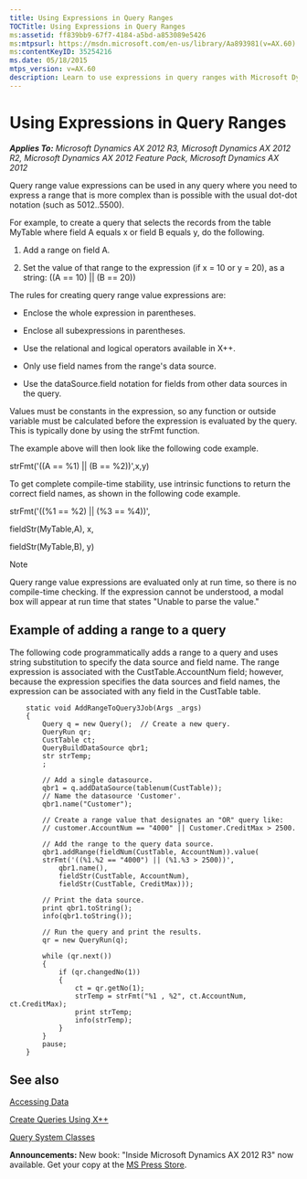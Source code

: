 ```yaml
---
title: Using Expressions in Query Ranges
TOCTitle: Using Expressions in Query Ranges
ms:assetid: ff839bb9-67f7-4184-a5bd-a853089e5426
ms:mtpsurl: https://msdn.microsoft.com/en-us/library/Aa893981(v=AX.60)
ms:contentKeyID: 35254216
ms.date: 05/18/2015
mtps_version: v=AX.60
description: Learn to use expressions in query ranges with Microsoft Dynamics AX 2012. Detailed guide with examples for complex range queries.
---
```


# Using Expressions in Query Ranges 


_**Applies To:** Microsoft Dynamics AX 2012 R3, Microsoft Dynamics AX 2012 R2, Microsoft Dynamics AX 2012 Feature Pack, Microsoft Dynamics AX 2012_

Query range value expressions can be used in any query where you need to express a range that is more complex than is possible with the usual dot-dot notation (such as 5012..5500).

For example, to create a query that selects the records from the table MyTable where field A equals x or field B equals y, do the following.

1.  Add a range on field A.

2.  Set the value of that range to the expression (if x = 10 or y = 20), as a string: ((A == 10) || (B == 20))

The rules for creating query range value expressions are:

  - Enclose the whole expression in parentheses.

  - Enclose all subexpressions in parentheses.

  - Use the relational and logical operators available in X++.

  - Only use field names from the range's data source.

  - Use the dataSource.field notation for fields from other data sources in the query.

Values must be constants in the expression, so any function or outside variable must be calculated before the expression is evaluated by the query. This is typically done by using the strFmt function.

The example above will then look like the following code example.

strFmt('((A == %1) || (B == %2))',x,y)

To get complete compile-time stability, use intrinsic functions to return the correct field names, as shown in the following code example.

strFmt('((%1 == %2) || (%3 == %4))',

fieldStr(MyTable,A), x,

fieldStr(MyTable,B), y)


> [!NOTE]
> <P>Query range value expressions are evaluated only at run time, so there is no compile-time checking. If the expression cannot be understood, a modal box will appear at run time that states "Unable to parse the value."</P>



## Example of adding a range to a query

The following code programmatically adds a range to a query and uses string substitution to specify the data source and field name. The range expression is associated with the CustTable.AccountNum field; however, because the expression specifies the data sources and field names, the expression can be associated with any field in the CustTable table.
```X++  
    static void AddRangeToQuery3Job(Args _args)
    {
        Query q = new Query();  // Create a new query.
        QueryRun qr;
        CustTable ct;
        QueryBuildDataSource qbr1;
        str strTemp;
        ;
    
        // Add a single datasource.
        qbr1 = q.addDataSource(tablenum(CustTable));
        // Name the datasource 'Customer'.
        qbr1.name("Customer");
    
        // Create a range value that designates an "OR" query like:
        // customer.AccountNum == "4000" || Customer.CreditMax > 2500.
    
        // Add the range to the query data source.
        qbr1.addRange(fieldNum(CustTable, AccountNum)).value(
        strFmt('((%1.%2 == "4000") || (%1.%3 > 2500))',
            qbr1.name(),
            fieldStr(CustTable, AccountNum),
            fieldStr(CustTable, CreditMax)));
    
        // Print the data source.
        print qbr1.toString();
        info(qbr1.toString());
    
        // Run the query and print the results.
        qr = new QueryRun(q);
    
        while (qr.next())
        {
            if (qr.changedNo(1))
            {
                ct = qr.getNo(1);
                strTemp = strFmt("%1 , %2", ct.AccountNum, ct.CreditMax);
                print strTemp;
                info(strTemp);
            }
        }
        pause;
    }
```
## See also

[Accessing Data](accessing-data.md)

[Create Queries Using X++](how-to-create-queries-by-using-x.md)

[Query System Classes](query-object-model.md)

  
**Announcements:** New book: "Inside Microsoft Dynamics AX 2012 R3" now available. Get your copy at the [MS Press Store](https://www.microsoftpressstore.com/store/inside-microsoft-dynamics-ax-2012-r3-9780735685109).

